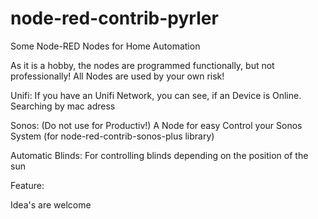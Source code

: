 # node-red-contrib-pyrler
Some Node-RED Nodes for Home Automation

As it is a hobby, the nodes are programmed functionally, but not professionally!
All Nodes are used by your own risk!


Unifi:
If you have an Unifi Network, you can see, if an Device is Online. Searching by mac adress

Sonos: (Do not use for Productiv!)
A Node for easy Control your Sonos System (for node-red-contrib-sonos-plus library)

Automatic Blinds:
For controlling blinds depending on the position of the sun

Feature:



Idea's are welcome

